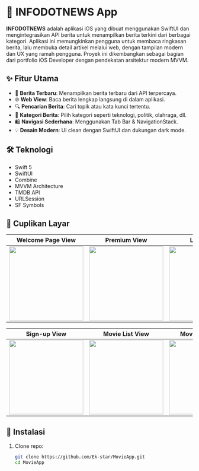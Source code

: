 # 📜 INFODOTNEWS App

**INFODOTNEWS** adalah aplikasi iOS yang dibuat menggunakan SwiftUI dan mengintegrasikan API berita untuk menampilkan berita terkini dari berbagai kategori. Aplikasi ini memungkinkan pengguna untuk membaca ringkasan berita, lalu membuka detail artikel melalui web, dengan tampilan modern dan UX yang ramah pengguna. Proyek ini dikembangkan sebagai bagian dari portfolio iOS Developer dengan pendekatan arsitektur modern MVVM.

## ✨ Fitur Utama

- 📰 **Berita Terbaru**: Menampilkan berita terbaru dari API terpercaya.
- 🌐 **Web View**: Baca berita lengkap langsung di dalam aplikasi.
- 🔍 **Pencarian Berita**: Cari topik atau kata kunci tertentu.
- 📂 **Kategori Berita**: Pilih kategori seperti teknologi, politik, olahraga, dll.
- 🛍️ **Navigasi Sederhana**: Menggunakan Tab Bar & NavigationStack.
- 💡 **Desain Modern**: UI clean dengan SwiftUI dan dukungan dark mode.

## 🛠️ Teknologi

- Swift 5
- SwiftUI
- Combine
- MVVM Architecture
- TMDB API
- URLSession
- SF Symbols

## 📸 Cuplikan Layar

| Welcome Page View | Premium View | Login View |
|-------------------|--------------|------------|
| <img src="https://github.com/user-attachments/assets/b830430c-d2eb-479c-a408-a0a1a9db12f6" width="200"/> | <img src="https://github.com/user-attachments/assets/aa93fb2b-2bea-4a53-9805-7a597940475c" width="200"/> | <img src="https://github.com/user-attachments/assets/13616d22-4fae-4bc3-bbcb-f27ba1136f01" width="200"/> |

| Sign-up View | Movie List View | Movie Detail View |
|--------------|-----------------|-------------------|
| <img src="https://github.com/user-attachments/assets/e1cd0599-6019-4e8c-9d4c-9c0b3b2f4e17" width="200"/> | <img src="https://github.com/user-attachments/assets/6bc7aa62-371e-4dd1-b49a-b51b779039e1" width="200"/> | <img src="https://github.com/user-attachments/assets/277e2fd8-b579-40a8-96ce-97aacac1887f" width="200"/> |








## 🔧 Instalasi

1. Clone repo:
   ```bash
   git clone https://github.com/Ek-star/MovieApp.git
   cd MovieApp
